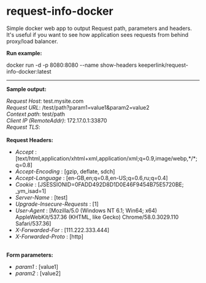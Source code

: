 # request-info-docker
Simple docker web app to output Request path, parameters and headers. It's useful if you want to see how application sees requests from behind proxy/load balancer. 

<b>Run example:</b>

docker run -d -p 8080:8080 --name show-headers keeperlink/request-info-docker:latest

<hr/>
<b>Sample output:</b>

<i>Request Host</i>:  test.mysite.com </br>
<i>Request URL</i>:  /test/path?param1=value1&param2=value2 </br>
<i>Context path</i>:  test/path </br>
<i>Client IP (RemoteAddr)</i>:  172.17.0.1:33870 </br>
<i>Request TLS</i>:  <nil> </br>
</br><b>Request Headers:</b></br>
<ul>
<li><i> Accept </i>: [text/html,application/xhtml+xml,application/xml;q=0.9,image/webp,*/*;q=0.8] </li>
<li><i> Accept-Encoding </i>: [gzip, deflate, sdch] </li>
<li><i> Accept-Language </i>: [en-GB,en;q=0.8,en-US;q=0.6,ru;q=0.4] </li>
<li><i> Cookie </i>: [JSESSIONID=0FADD492D8D1D0E46F9454B75E5720BE; _ym_isad=1] </li>
<li><i> Server-Name </i>: [test] </li>
<li><i> Upgrade-Insecure-Requests </i>: [1] </li>
<li><i> User-Agent </i>: [Mozilla/5.0 (Windows NT 6.1; Win64; x64) AppleWebKit/537.36 (KHTML, like Gecko) Chrome/58.0.3029.110 Safari/537.36] </li>
<li><i> X-Forwarded-For </i>: [111.222.333.444] </li>
<li><i> X-Forwarded-Proto </i>: [http] </li>
</ul>
</br><b>Form parameters:</b></br>
<ul>
<li><i> param1 </i>: [value1] </li>
<li><i> param2 </i>: [value2] </li>
</ul>
